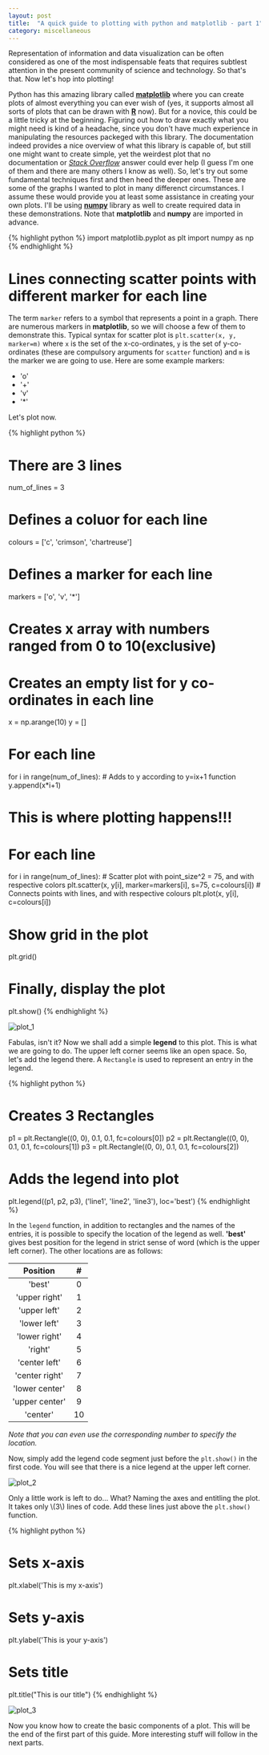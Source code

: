 ```yaml
---
layout: post
title:  "A quick guide to plotting with python and matplotlib - part 1"
category: miscellaneous
---
```

Representation of information and data visualization can be often considered as one of the most indispensable feats that requires subtlest attention in the present community of science and technology. So that's that. Now let's hop into plotting!

Python has this amazing library called [**matplotlib**](http://matplotlib.org/) where you can create plots of almost everything you  can ever wish of (yes, it supports almost all sorts of plots that can be drawn with [**R**](http://www.r-project.org/) now). But for a novice, this could be a little tricky at the beginning. Figuring out how to draw exactly what you might need is kind of a headache, since you don't have much experience in manipulating the resources packeged with this library. The documentation indeed provides a nice overview of what this library is capable of, but still one might want to create simple, yet the weirdest plot that no documentation or [*Stack Overflow*](http://stackoverflow.com/) answer could ever help (I guess I'm one of them and there are many others I know as well). So, let's try out some fundamental techniques first and then heed the deeper ones. These are some of the graphs I wanted to plot in many differenct circumstances. I assume these would provide you at least some assistance in creating your own plots. I'll be using [**numpy**](http://www.numpy.org/) library as well to create required data in these demonstrations. Note that **matplotlib** and **numpy** are imported in advance.

{% highlight python %}
import matplotlib.pyplot as plt
import numpy as np
{% endhighlight %}

# Lines connecting scatter points with different marker for each line

The term `marker` refers to a symbol that represents a point in a graph. There are numerous markers in **matplotlib**, so we will choose a few of them to demonstrate this. Typical syntax for scatter plot is `plt.scatter(x, y, marker=m)` where `x` is the set of the x-co-ordinates, `y` is the set of y-co-ordinates (these are compulsory arguments for `scatter` function) and `m` is the marker we are going to use. Here are some example markers:

- 'o'
- '+'
- 'v'
- '*'

Let's plot now.

{% highlight python %}
# There are 3 lines
num_of_lines = 3

# Defines a coluor for each line
colours = ['c', 'crimson', 'chartreuse'] 

# Defines a marker for each line
markers = ['o', 'v', '*']

# Creates x array with numbers ranged from 0 to 10(exclusive)
# Creates an empty list for y co-ordinates in each line
x = np.arange(10)
y = []

# For each line
for i in range(num_of_lines):
    # Adds to y according to y=ix+1 function
    y.append(x*i+1)

# This is where plotting happens!!!
# For each line
for i in range(num_of_lines):
    # Scatter plot with point_size^2 = 75, and with respective colors
    plt.scatter(x, y[i], marker=markers[i], s=75, c=colours[i])
    # Connects points with lines, and with respective colours
    plt.plot(x, y[i], c=colours[i])

# Show grid in the plot
plt.grid()
# Finally, display the plot
plt.show()
{% endhighlight %}

![plot_1](https://docs.google.com/drawings/d/1f4e4RIevPIcHI-ZVTzPRC3fh6gsG6qz1hGMeJ9Y_ajk/pub?w=960&h=720)

Fabulas, isn't it? Now we shall add a simple **legend** to this plot. This is what we are going to do. The upper left corner seems like an open space. So, let's add the legend there. A `Rectangle` is used to represent an entry in the legend.

{% highlight python %}
# Creates 3 Rectangles
p1 = plt.Rectangle((0, 0), 0.1, 0.1, fc=colours[0])
p2 = plt.Rectangle((0, 0), 0.1, 0.1, fc=colours[1])
p3 = plt.Rectangle((0, 0), 0.1, 0.1, fc=colours[2])

# Adds the legend into plot
plt.legend((p1, p2, p3), ('line1', 'line2', 'line3'), loc='best')
{% endhighlight %}

In the `legend` function, in addition to rectangles and the names of the entries, it is possible to specify the location of the legend as well. **'best'** gives best position for the legend in strict sense of word (which is the upper left corner). The other locations are as follows:

|Position         | #  |
|:---------------:|:--:|
|'best'           | 0  |
|'upper right'    | 1  |
|'upper left'     | 2  |
|'lower left'     | 3  |
|'lower right'    | 4  |
|'right'          | 5  |
|'center left'    | 6  |
|'center right'   | 7  |
|'lower center'   | 8  |
|'upper center'   | 9  |
|'center'         | 10 |

*Note that you can even use the corresponding number to specify the location.*

Now, simply add the legend code segment just before the `plt.show()` in the first code. You will see that there is a nice legend at the upper left corner.

![plot_2](https://docs.google.com/drawings/d/1TKLhYlSUnMBKrMvQOIbkwR968EbDWX6MpNI_PFJUSuQ/pub?w=960&h=720)

Only a little work is left to do... What? Naming the axes and entitling the plot. It takes only \\(3\\) lines of code. Add these lines just above the `plt.show()` function.

{% highlight python %}
# Sets x-axis
plt.xlabel('This is my x-axis')

# Sets y-axis
plt.ylabel('This is your y-axis')

# Sets title
plt.title("This is our title")
{% endhighlight %}

![plot_3](https://docs.google.com/drawings/d/1uQmm-dhvkYS65xjugbT35EHcas5ywsawx0_2eFTC19c/pub?w=960&h=720)

Now you know how to create the basic components of a plot. This will be the end of the first part of this guide. More interesting stuff will follow in the next parts.